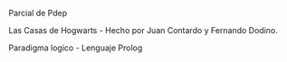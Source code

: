 Parcial de Pdep

Las Casas de Hogwarts - Hecho por Juan Contardo y Fernando Dodino.

Paradigma logico - Lenguaje Prolog